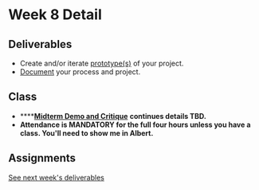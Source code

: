 # Week 8 Detail

## Deliverables

* Create and/or iterate [prototype\(s\)](../project_plan.md) of your project.
* [Document](../pre-work/website.md) your process and project.

## Class

* \*\*\*\*[**Midterm Demo and Critique**](../critiques-demos-presentations-and-exhibition/project_demo.md) **continues details TBD.**
* **Attendance is MANDATORY for the full four hours unless you have a class. You'll need to show me in Albert.**

## Assignments

[See next week's deliverables](week9_detail.md)

